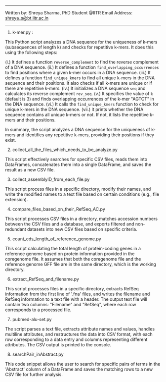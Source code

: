***

Written by: Shreya Sharma, PhD Student @IITR
Email Address: shreya_s@bt.iitr.ac.in

***

1. k-mer.py : 

This Python script analyzes a DNA sequence for the uniqueness of k-mers (subsequences of length k) and checks for repetitive k-mers. It does this using the following steps:

(i.) It defines a function `reverse_complement` to find the reverse complement of a DNA sequence.
(ii.) It defines a function `find_overlapping_occurrences` to find positions where a given k-mer occurs in a DNA sequence.
(iii.) It defines a function `find_unique_kmers` to find all unique k-mers in the DNA sequence and their positions. It also checks if all k-mers are unique or if there are repetitive k-mers.
(iv.) It initializes a DNA sequence `seq` and calculates its reverse complement `rev_seq`.
(v.) It specifies the value of `k` (default is 3) and finds overlapping occurrences of the k-mer "AGTCT" in the DNA sequence.
(vi.) It calls the `find_unique_kmers` function to check for unique k-mers in the DNA sequence.
(vii.) It prints whether the DNA sequence contains all unique k-mers or not. If not, it lists the repetitive k-mers and their positions.

In summary, the script analyzes a DNA sequence for the uniqueness of k-mers and identifies any repetitive k-mers, providing their positions if they exist.

2. collect_all_the_files_which_needs_to_be_analyze.py

This script effectively searches for specific CSV files, reads them into DataFrames, concatenates them into a single DataFrame, and saves the result as a new CSV file.

3. collect_assemblyID_from_each_file.py

 This script process files in a specific directory, modify their names, and write the modified names to a text file based on certain conditions (e.g., file extension).

4. compare_files_based_on_their_RefSeq_AC.py

This script processes CSV files in a directory, matches accession numbers between the CSV files and a database, and exports filtered and non-redundant datasets into new CSV files based on specific criteria.

5. count_cds_length_of_reference_genome.py

This script calculating the total length of protein-coding genes in a reference genome based on protein information provided in the coregenome file. It assumes that both the coregenome file and the reference genome GFF file are in the same directory, which is the working directory.

6. extract_RefSeq_and_filename.py

This script processes files in a specific directory, extracts RefSeq information from the first line of '.fna' files, and writes the filename and RefSeq information to a text file with a header. The output text file will contain two columns: "Filename" and "RefSeq", where each row corresponds to a processed file.

7. pubmed-alu-set.py

The script parses a text file, extracts attribute names and values, handles multiline attributes, and restructures the data into CSV format, with each row corresponding to a data entry and columns representing different attributes. The CSV output is printed to the console.

8. searchPair_inAbstract.py

This code snippet allows the user to search for specific pairs of terms in the 'Abstract' column of a DataFrame and saves the matching rows to a new CSV file for further analysis.
